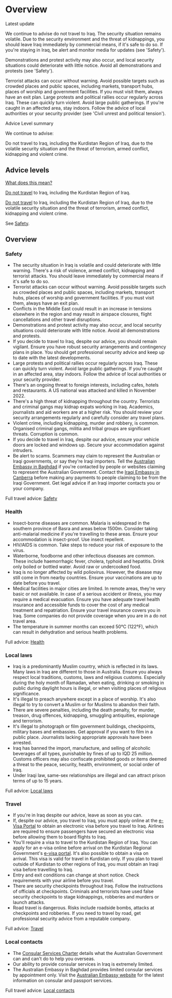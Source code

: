 # Overview

Latest update

We continue to advise do not travel to Iraq. The security situation remains volatile. Due to the security environment and the threat of kidnappings, you should leave Iraq immediately by commercial means, if it's safe to do so. If you're staying in Iraq, be alert and monitor media for updates (see 'Safety').   
  
Demonstrations and protest activity may also occur, and local security situations could deteriorate with little notice. Avoid all demonstrations and protests (see 'Safety').  
  
Terrorist attacks can occur without warning. Avoid possible targets such as crowded places and public spaces, including markets, transport hubs, places of worship and government facilities. If you must visit them, always have an exit plan. Large protests and political rallies occur regularly across Iraq. These can quickly turn violent. Avoid large public gatherings. If you're caught in an affected area, stay indoors. Follow the advice of local authorities or your security provider (see 'Civil unrest and political tension').

Advice Level summary

We continue to advise:

Do not travel to Iraq, including the Kurdistan Region of Iraq, due to the volatile security situation and the threat of terrorism, armed conflict, kidnapping and violent crime.

## Advice levels

[What does this mean?](/before-you-go/travel-advice-explained/)

[Do not travel](/consular-services/travel-advice-explained#level4 "Travel advice explained") to Iraq, including the Kurdistan Region of Iraq.

[Do not travel](/consular-services/travel-advice-explained#level4 "Travel advice explained") to Iraq, including the Kurdistan Region of Iraq, due to the volatile security situation and the threat of terrorism, armed conflict, kidnapping and violent crime.

See [Safety](#safety).

## Overview

### Safety

* The security situation in Iraq is volatile and could deteriorate with little warning. There's a risk of violence, armed conflict, kidnapping and terrorist attacks. You should leave immediately by commercial means if it's safe to do so.
* Terrorist attacks can occur without warning. Avoid possible targets such as crowded places and public spaces, including markets, transport hubs, places of worship and government facilities. If you must visit them, always have an exit plan.
* Conflicts in the Middle East could result in an increase in tensions elsewhere in the region and may result in airspace closures, flight cancellations and other travel disruptions.
* Demonstrations and protest activity may also occur, and local security situations could deteriorate with little notice. Avoid all demonstrations and protests.
* If you decide to travel to Iraq, despite our advice, you should remain vigilant. Ensure you have robust security arrangements and contingency plans in place. You should get professional security advice and keep up to date with the latest developments.
* Large protests and political rallies occur regularly across Iraq. These can quickly turn violent. Avoid large public gatherings. If you're caught in an affected area, stay indoors. Follow the advice of local authorities or your security provider.
* There's an ongoing threat to foreign interests, including cafes, hotels and restaurants. A US national was attacked and killed in November 2022.
* There's a high threat of kidnapping throughout the country. Terrorists and criminal gangs may kidnap expats working in Iraq. Academics, journalists and aid workers are at a higher risk. You should review your security arrangements regularly and carefully consider any travel plans.
* Violent crime, including kidnapping, murder and robbery, is common. Organised criminal gangs, militia and tribal groups are significant threats. Corruption is common.
* If you decide to travel in Iraq, despite our advice, ensure your vehicle doors are locked and windows up. Secure your accommodation against intruders.
* Be alert to scams. Scammers may claim to represent the Australian or Iraqi governments, or say they're Iraqi importers. Tell the [Australian Embassy in Baghdad](http://dfat.gov.au/about-us/our-locations/missions/Pages/australian-embassy-iraq.aspx) if you're contacted by people or websites claiming to represent the Australian Government. Contact the [Iraqi Embassy in Canberra](https://protocol.dfat.gov.au/Public/Missions/94) before making any payments to people claiming to be from the Iraqi Government. Get legal advice if an Iraqi importer contacts you or your company.

Full travel advice: [Safety](#safety)

### Health

* Insect-borne diseases are common. Malaria is widespread in the southern province of Basra and areas below 1500m. Consider taking anti-malarial medicine if you're travelling to these areas. Ensure your accommodation is insect-proof. Use insect repellent.
* HIV/AIDS is common. Take steps to reduce your risk of exposure to the virus.
* Waterborne, foodborne and other infectious diseases are common. These include haemorrhagic fever, cholera, typhoid and hepatitis. Drink only boiled or bottled water. Avoid raw or undercooked food.
* Iraq is no longer affected by wild poliovirus. However, the disease may still come in from nearby countries. Ensure your vaccinations are up to date before you travel.
* Medical facilities in major cities are limited. In remote areas, they're very basic or not available. In case of a serious accident or illness, you may require a medical evacuation. Ensure you have adequate travel health insurance and accessible funds to cover the cost of any medical treatment and repatriation. Ensure your travel insurance covers you in Iraq. Some companies do not provide coverage when you are in a do not travel area.
* The temperature in summer months can exceed 50°C (122°F), which can result in dehydration and serious health problems.

Full advice: [Health](https://www.smartraveller.gov.au/destinations/middle-east/iraq#health)

### Local laws

* Iraq is a predominantly Muslim country, which is reflected in its laws. Many laws in Iraq are different to those in Australia. Ensure you always respect local traditions, customs, laws and religious customs. Especially during the holy month of Ramadan, when eating, drinking or smoking in public during daylight hours is illegal, or when visiting places of religious significance.
* It's illegal to preach anywhere except in a place of worship. It's also illegal to try to convert a Muslim or for Muslims to abandon their faith.
* There are severe penalties, including the death penalty, for murder, treason, drug offences, kidnapping, smuggling antiquities, espionage and terrorism.
* It's illegal to photograph or film government buildings, checkpoints, military bases and embassies. Get approval if you want to film in a public place. Journalists lacking appropriate approvals have been arrested.
* Iraq has banned the import, manufacture, and selling of alcoholic beverages of all types, punishable by fines of up to IQD 25 million. Customs officers may also confiscate prohibited goods or items deemed a threat to the peace, security, health, environment, or social order of Iraq.
* Under Iraqi law, same-sex relationships are illegal and can attract prison terms of up to 15 years.

Full advice: [Local laws](https://www.smartraveller.gov.au/destinations/middle-east/iraq#local-laws)

### Travel

* If you're in Iraq despite our advice, leave as soon as you can.
* If, despite our advice, you travel to Iraq, you must apply online at the [e-Visa Portal](https://evisa.iq/en) to obtain an electronic visa before you travel to Iraq. Airlines are required to ensure passengers have secured an electronic visa before allowing them to board flights to Iraq.
* You'll require a visa to travel to the Kurdistan Region of Iraq. You can apply for an e-visa online before arrival on the Kurdistan Regional Government's [e-visa portal](https://visit.gov.krd/). It's also possible to obtain a visa on arrival. This visa is valid for travel in Kurdistan only. If you plan to travel outside of Kurdistan to other regions of Iraq, you must obtain an Iraqi visa before travelling to Iraq.
* Entry and exit conditions can change at short notice. Check requirements with your airline before you travel.
* There are security checkpoints throughout Iraq. Follow the instructions of officials at checkpoints. Criminals and terrorists have used false security checkpoints to stage kidnappings, robberies and murders or launch attacks.
* Road travel is dangerous. Risks include roadside bombs, attacks at checkpoints and robberies. If you need to travel by road, get professional security advice from a reputable company.

Full advice: [Travel](https://www.smartraveller.gov.au/destinations/middle-east/iraq#travel)

### Local contacts

* The [Consular Services Charter](/consular-services/consular-services-charter "Consular Services Charter") details what the Australian Government can and can't do to help you overseas.
* Our ability to provide consular services in Iraq is extremely limited.
* The Australian Embassy in Baghdad provides limited consular services by appointment only. Visit the [Australian Embassy website](https://iraq.embassy.gov.au/bdad/home.html#main) for the latest information on consular and passport services.

Full travel advice: [Local contacts](#local-contacts)
